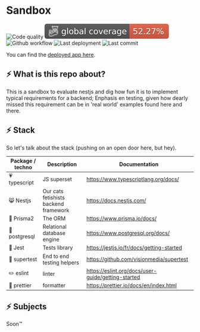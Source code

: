 # Sandbox

![Code quality](https://img.shields.io/codefactor/grade/github/jpb06/nestjs-prisma-postgres-sandbox?logo=codefactor)
![Coverage](./badges/coverage-global%20coverage.svg)
![Github workflow](https://img.shields.io/github/workflow/status/jpb06/nestjs-prisma-postgres-sandbox/checks?label=last%20workflow&logo=github-actions)
![Last deployment](https://img.shields.io/github/deployments/jpb06/nestjs-prisma-postgres-sandbox/nestjs-prisma-postgres-sandbox?label=last%20deployment&logo=heroku)
![Last commit](https://img.shields.io/github/last-commit/jpb06/nestjs-prisma-postgres-sandbox?logo=git)

You can find the [deployed app here](https://nestjs-prisma-postgres.herokuapp.com).

## :zap: What is this repo about?

This is a sandbox to evaluate nestjs and dig how fun it is to implement typical requirements for a backend; Enphasis en testing, given how dearly missed this requirement can be in 'real world' examples found here and there.

## :zap: Stack

So let's talk about the stack (pushing on an open door here, but hey).

| Package / techno             | Description                           | Documentation                                      |
| ---------------------------- | ------------------------------------- | -------------------------------------------------- |
| :heartpulse: typescript      | JS superset                           | https://www.typescriptlang.org/docs/               |
| :smile_cat: Nestjs           | Our cats fetishists backend framework | https://docs.nestjs.com/                           |
| :small_red_triangle: Prisma2 | The ORM                               | https://www.prisma.io/docs/                        |
| :elephant: postgresql        | Relational database engine            | https://www.postgresql.org/docs/                   |
| :bug: Jest                   | Tests library                         | https://jestjs.io/fr/docs/getting-started          |
| 🧪 supertest                 | End to end testing helpers            | https://github.com/visionmedia/supertest           |
| :pencil2: eslint             | linter                                | https://eslint.org/docs/user-guide/getting-started |
| :straight_ruler: prettier    | formatter                             | https://prettier.io/docs/en/index.html             |

## :zap: Subjects

Soon™

